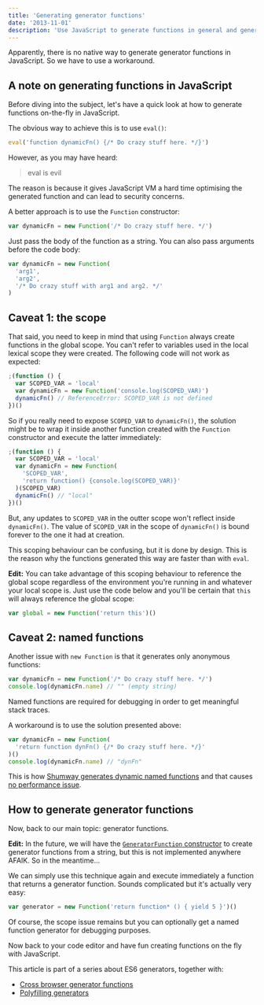 ```yaml
---
title: 'Generating generator functions'
date: '2013-11-01'
description: 'Use JavaScript to generate functions in general and generator functions in particular.'
---
```


Apparently, there is no native way to generate generator functions in JavaScript. So we have to use a workaround.

## A note on generating functions in JavaScript

Before diving into the subject, let's have a quick look at how to generate functions on-the-fly in JavaScript.

The obvious way to achieve this is to use `eval()`:

```javascript
eval('function dynamicFn() {/* Do crazy stuff here. */}')
```

However, as you may have heard:

> eval is evil

The reason is because it gives JavaScript VM a hard time optimising the generated function and can lead to security concerns.

A better approach is to use the `Function` constructor:

```javascript
var dynamicFn = new Function('/* Do crazy stuff here. */')
```

Just pass the body of the function as a string. You can also pass arguments before the code body:

```javascript
var dynamicFn = new Function(
  'arg1',
  'arg2',
  '/* Do crazy stuff with arg1 and arg2. */'
)
```

## Caveat 1: the scope

That said, you need to keep in mind that using `Function` always create functions in the global scope. You can't refer to variables used in the local lexical scope they were created. The following code will not work as expected:

```javascript
;(function () {
  var SCOPED_VAR = 'local'
  var dynamicFn = new Function('console.log(SCOPED_VAR)')
  dynamicFn() // ReferenceError: SCOPED_VAR is not defined
})()
```

So if you really need to expose `SCOPED_VAR` to `dynamicFn()`, the solution might be to wrap it inside another function created with the `Function` constructor and execute the latter immediately:

```javascript
;(function () {
  var SCOPED_VAR = 'local'
  var dynamicFn = new Function(
    'SCOPED_VAR',
    'return function() {console.log(SCOPED_VAR)}'
  )(SCOPED_VAR)
  dynamicFn() // "local"
})()
```

But, any updates to `SCOPED_VAR` in the outter scope won't reflect inside `dynamicFn()`. The value of `SCOPED_VAR` in the scope of `dynamicFn()` is bound forever to the one it had at creation.

This scoping behaviour can be confusing, but it is done by design. This is the reason why the functions generated this way are faster than with `eval`.

**Edit:** You can take advantage of this scoping behaviour to reference the global scope regardless of the environment you're running in and whatever your local scope is. Just use the code below and you'll be certain that `this` will always reference the global scope:

```javascript
var global = new Function('return this')()
```

## Caveat 2: named functions

Another issue with `new Function` is that it generates only anonymous functions:

```javascript
var dynamicFn = new Function('/* Do crazy stuff here. */')
console.log(dynamicFn.name) // "" (empty string)
```

Named functions are required for debugging in order to get meaningful stack traces.

A workaround is to use the solution presented above:

```javascript
var dynamicFn = new Function(
  'return function dynFn() {/* Do crazy stuff here. */}'
)()
console.log(dynamicFn.name) // "dynFn"
```

This is how [Shumway generates dynamic named functions](https://github.com/mbebenita/shumway/blob/master/src/avm2/runtime.js#L1384) and that causes [no performance issue](https://github.com/mozilla/shumway/issues/287#issuecomment-17507860).

## How to generate generator functions

Now, back to our main topic: generator functions.

**Edit:** In the future, we will have the [`GeneratorFunction` constructor](http://people.mozilla.org/~jorendorff/es6-draft.html#sec-generatorfunction) to create generator functions from a string, but this is not implemented anywhere AFAIK. So in the meantime...

We can simply use this technique again and execute immediately a function that returns a generator function. Sounds complicated but it's actually very easy:

```javascript
var generator = new Function('return function* () { yield 5 }')()
```

Of course, the scope issue remains but you can optionally get a named function generator for debugging purposes.

Now back to your code editor and have fun creating functions on the fly with JavaScript.

This article is part of a series about ES6 generators, together with:

- [Cross browser generator functions](/posts/cross-browser-generator-functions/)
- [Polyfilling generators](/posts/polyfilling-generators/)
